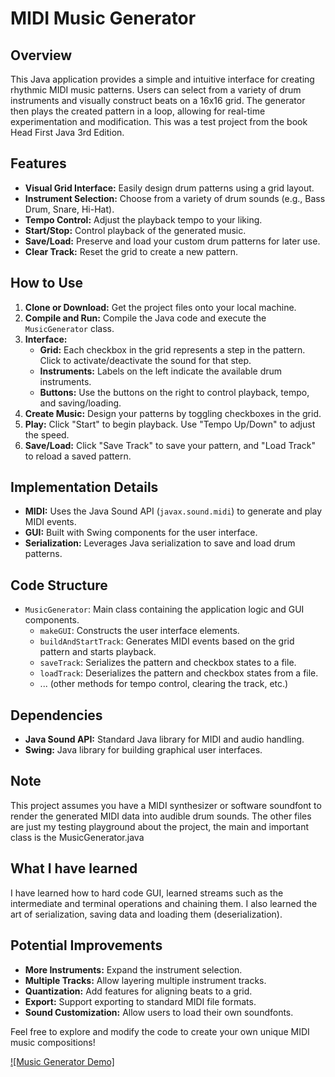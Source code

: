# MIDI Music Generator

## Overview

This Java application provides a simple and intuitive interface for creating rhythmic MIDI music patterns. Users can select from a variety of drum instruments and visually construct beats on a 16x16 grid. The generator then plays the created pattern in a loop, allowing for real-time experimentation and modification. This was a test project from the book Head First Java 3rd Edition.

## Features

* **Visual Grid Interface:** Easily design drum patterns using a grid layout.
* **Instrument Selection:** Choose from a variety of drum sounds (e.g., Bass Drum, Snare, Hi-Hat).
* **Tempo Control:** Adjust the playback tempo to your liking.
* **Start/Stop:** Control playback of the generated music.
* **Save/Load:** Preserve and load your custom drum patterns for later use.
* **Clear Track:** Reset the grid to create a new pattern.

## How to Use

1. **Clone or Download:** Get the project files onto your local machine.
2. **Compile and Run:** Compile the Java code and execute the `MusicGenerator` class.
3. **Interface:**
    * **Grid:** Each checkbox in the grid represents a step in the pattern. Click to activate/deactivate the sound for that step.
    * **Instruments:** Labels on the left indicate the available drum instruments.
    * **Buttons:** Use the buttons on the right to control playback, tempo, and saving/loading.
4. **Create Music:** Design your patterns by toggling checkboxes in the grid.
5. **Play:** Click "Start" to begin playback. Use "Tempo Up/Down" to adjust the speed.
6. **Save/Load:** Click "Save Track" to save your pattern, and "Load Track" to reload a saved pattern.

## Implementation Details

* **MIDI:** Uses the Java Sound API (`javax.sound.midi`) to generate and play MIDI events.
* **GUI:** Built with Swing components for the user interface.
* **Serialization:**  Leverages Java serialization to save and load drum patterns.

## Code Structure

* `MusicGenerator`: Main class containing the application logic and GUI components.
    * `makeGUI`:  Constructs the user interface elements.
    * `buildAndStartTrack`: Generates MIDI events based on the grid pattern and starts playback.
    * `saveTrack`: Serializes the pattern and checkbox states to a file.
    * `loadTrack`: Deserializes the pattern and checkbox states from a file.
    * ... (other methods for tempo control, clearing the track, etc.)

## Dependencies

* **Java Sound API:** Standard Java library for MIDI and audio handling.
* **Swing:** Java library for building graphical user interfaces.

## Note

This project assumes you have a MIDI synthesizer or software soundfont to render the generated MIDI data into audible drum sounds.
The other files are just my testing playground about the project, the main and important class is the MusicGenerator.java

## What I have learned
I have learned how to hard code GUI, learned streams such as the intermediate and terminal operations and chaining them. I also learned the art of serialization, saving data and loading them (deserialization).
## Potential Improvements

* **More Instruments:** Expand the instrument selection.
* **Multiple Tracks:** Allow layering multiple instrument tracks.
* **Quantization:** Add features for aligning beats to a grid.
* **Export:** Support exporting to standard MIDI file formats.
* **Sound Customization:** Allow users to load their own soundfonts.

Feel free to explore and modify the code to create your own unique MIDI music compositions!


[![Music Generator Demo]](https://github.com/loftyyyy/MIDI-Machine/assets/78846865/bafeb49f-80de-479f-9c1b-601e8780413f)




